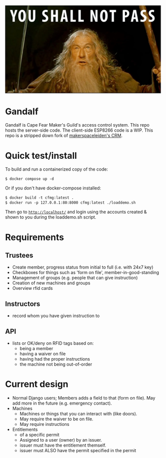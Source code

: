 ![you shall not pass](assets/gandalf.jpg)

# Gandalf

Gandalf is Cape Fear Maker's Guild's access control system. This repo hosts the
server-side code. The client-side ESP8266 code is a WIP. This repo is a stripped
down fork of [makerspaceleiden's
CRM](https://github.com/MakerSpaceLeiden/makerspaceleiden-crm).

# Quick test/install

To build and run a containerized copy of the code:
```console
$ docker compose up -d
```
Or if you don't have docker-compose installed:
```console
$ docker build -t cfmg:latest .
$ docker run -p 127.0.0.1:80:8000 cfmg:latest ./loaddemo.sh
```

Then go to [`http://localhost/`](http://localhost/) and login using
the accounts created & shown to you during the loaddemo.sh script.

# Requirements

## Trustees

  - Create member, progress status from initial to full (i.e. with 24x7 key)
  - Checkboxes for things such as 'form on file', member-in-good-standing
  - Management of groups (e.g. people that can give instruction)
  - Creation of new machines and groups
  - Overview rfid cards

## Instructors
  - record whom you have given instruction to

## API

  - lists or OK/deny on RFID tags based on:
    - being a member
    - having a waiver on file
    - having had the proper instructions
    - the machine not being out-of-order

# Current design

  - Normal Django users; Members adds a field to that (form on file). May add
    more in the future (e.g. emergency contact).
  - Machines
    - Machines or things that you can interact with (like doors).
    - May require the waiver to be on file.
    - May require instructions
  - Entitlements
    - of a specific permit
    - Assigned to a user (owner) by an issuer.
    - issuer must have the entitlement themself.
    - issuer must ALSO have the permit specified in the permit
